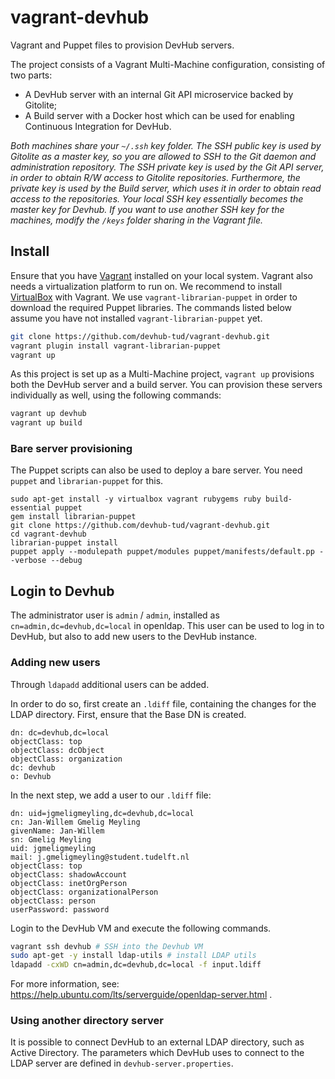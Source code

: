 # vagrant-devhub
Vagrant and Puppet files to provision DevHub servers.

The project consists of a Vagrant Multi-Machine configuration, consisting of two parts:
* A DevHub server with an internal Git API microservice backed by Gitolite;
* A Build server with a Docker host which can be used for enabling Continuous Integration for DevHub.

*Both machines share your `~/.ssh` key folder.
The SSH public key is used by Gitolite as a master key, so you are allowed to SSH to the Git daemon and administration repository.
The SSH private key is used by the Git API server, in order to obtain R/W access to Gitolite repositories.
Furthermore, the private key is used by the Build server, which uses it in order to obtain read access to the repositories.
Your local SSH key essentially becomes the master key for Devhub.
If you want to use another SSH key for the machines, modify the `/keys` folder sharing in the Vagrant file.*

## Install
Ensure that you have [Vagrant](https://www.vagrantup.com) installed on your local system.
Vagrant also needs a virtualization platform to run on. We recommend to install [VirtualBox](https://www.virtualbox.org) with Vagrant.
We use `vagrant-librarian-puppet` in order to download the required Puppet libraries.
The commands listed below assume you have not installed `vagrant-librarian-puppet` yet.

```sh
git clone https://github.com/devhub-tud/vagrant-devhub.git
vagrant plugin install vagrant-librarian-puppet
vagrant up
```

As this project is set up as a Multi-Machine project, `vagrant up` provisions both the DevHub server and a build server.
You can provision these servers individually as well, using the following commands:

```sh
vagrant up devhub
vagrant up build
```

### Bare server provisioning
The Puppet scripts can also be used to deploy a bare server.
You need `puppet` and `librarian-puppet` for this.

```
sudo apt-get install -y virtualbox vagrant rubygems ruby build-essential puppet
gem install librarian-puppet
git clone https://github.com/devhub-tud/vagrant-devhub.git
cd vagrant-devhub
librarian-puppet install
puppet apply --modulepath puppet/modules puppet/manifests/default.pp --verbose --debug
```

## Login to Devhub
The administrator user is `admin` / `admin`, installed as `cn=admin,dc=devhub,dc=local` in openldap.
This user can be used to log in to DevHub, but also to add new users to the DevHub instance.

### Adding new users
Through `ldapadd` additional users can be added.

In order to do so, first create an `.ldiff` file, containing the changes for the LDAP directory.
First, ensure that the Base DN is created.

```
dn: dc=devhub,dc=local
objectClass: top
objectClass: dcObject
objectClass: organization
dc: devhub
o: Devhub
```

In the next step, we add a user to our `.ldiff` file:

```
dn: uid=jgmeligmeyling,dc=devhub,dc=local
cn: Jan-Willem Gmelig Meyling
givenName: Jan-Willem
sn: Gmelig Meyling
uid: jgmeligmeyling
mail: j.gmeligmeyling@student.tudelft.nl
objectClass: top
objectClass: shadowAccount
objectClass: inetOrgPerson
objectClass: organizationalPerson
objectClass: person
userPassword: password
```

Login to the DevHub VM and execute the following commands.

```sh
vagrant ssh devhub # SSH into the Devhub VM
sudo apt-get -y install ldap-utils # install LDAP utils
ldapadd -cxWD cn=admin,dc=devhub,dc=local -f input.ldiff
```

For more information, see: https://help.ubuntu.com/lts/serverguide/openldap-server.html .

### Using another directory server
It is possible to connect DevHub to an external LDAP directory, such as Active Directory.
The parameters which DevHub uses to connect to the LDAP server are defined in `devhub-server.properties`.
